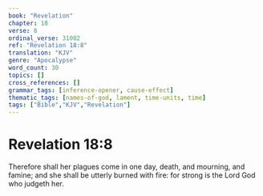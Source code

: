 ```yaml
---
book: "Revelation"
chapter: 18
verse: 8
ordinal_verse: 31002
ref: "Revelation 18:8"
translation: "KJV"
genre: "Apocalypse"
word_count: 30
topics: []
cross_references: []
grammar_tags: [inference-opener, cause-effect]
thematic_tags: [names-of-god, lament, time-units, time]
tags: ["Bible","KJV","Revelation"]
---
```


# Revelation 18:8

Therefore shall her plagues come in one day, death, and mourning, and famine; and she shall be utterly burned with fire: for strong is the Lord God who judgeth her.
